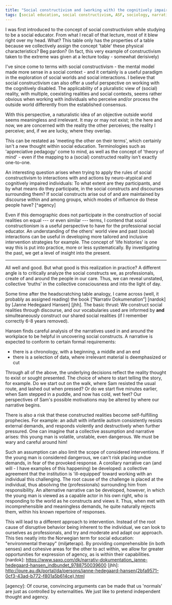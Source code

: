 ```yaml
---
title: "Social constructivism and (working with) the cognitively impaired"
tags: [social education, social constructivism, ASF, sociology, narrative analysis, special needs]
---
```


I was first introduced to the concept of social constructivism while studying to be a social educator.
From what I recall of that lecture, most of it blew right over my head.
What? This table only has the properties of a table because we collectively assign the concept 'table' these physical characteristics?
Beg pardon?
(In fact, this very example of constructivism taken to the extreme was given at a lecture today - somewhat derisively)

I've since come to terms with social constructivism - the mental model made more sense in a social context - and it certainly is a useful paradigm in the exploration of social worlds and social interactions.
I believe that social constructivism can also offer a  useful perspective on working with the cognitively disabled.
The applicability of a pluralistic view of (social) reality, with multiple, coexisting realities and social contexts, seems rather obvious when working with individuals who perceive and/or process the outside world differently from the established consensus.

With this perspective, a naturalistic idea of an objective outside world seems meaningless and irrelevant.
It may or may not exist; in the here and now, we are concerned with the reality the other perceives; the reality I perceive; and, if we are lucky, where they overlap.

This can be restated as 'meeting the other on their terms', which certainly isn't a new thought within social education.
Terminologies such as 'appreciative pedagogy' come to mind, as well as the concept of 'theory of mind' - even if the mapping to a (social) constructed reality isn't exactly one-to-one.

An interesting question arises when trying to apply the rules of social constructivism to interactions with and actions by neuro-atypical and cognitively impaired individuals:
To what extent are they participants, and by what means do they participate, in the social constructs and discourses surrounding them?
If social constructs arise out of and are maintained by discourse within and among groups, which modes of influence do these people have?
[^agency]

Even if this demographic does not participate in the construction of social realities on equal --- or even similar --- terms, I contend that social constructionism is a useful perspective to have for the professional social educator.
An understanding of the others' world view and past (social) interactions can be useful in developing more tailored and inclusive intervention strategies for example.
The concept of 'life histories' is one way this is put into practice, more or less systematically.
By investigating the past, we get a level of insight into the present.

************

All well and good.
But what good is this realization in practice?
A different angle is to critically analyze the social constructs we, as professionals, create of and around the people in our care.
Thus, we can reveal unstated, collective 'truths' in the collective consciousness and into the light of day.

Some time after the headscratching table analogy, I came across (well, it probably as assigned reading) the book [“Narrativ Dokumenation”] [nardok] by [Janne Hedegaard Hansen] [jhh].
The basic thrust: We construct social realities through discourse, and our vocabularies used are informed by **and** simulteaneously construct our shared social realities (if I remember correctly 6-8 years removed).

Hansen finds careful analysis of the narratives used in and around the workplace to be helpful in uncovering social constructs.
A narrative is expected to conform to certain formal requirements:

- there is a chronology, with a beginning, a middle and an end
- there is a selection of data, where irrelevant material is deemphasized or cut

Through all of the above, the underlying decisions reflect the reality thought to exist or sought presented.
The choice of where to start telling the story, for example.
Do we start out on the walk, where Sam resisted the usual route, and lashed out when pressed?
Or do we start five minutes earlier, when Sam stepped in a puddle, and now has cold, wet feet?
Our perspectives of Sam's possible motivations may be altered by where our narrative begins.

There is also a risk that these constructed realities become self-fulfilling prophecies.
For example: an adult with infantile autism consistently resists external demands, and responds violently and destructively when further pressured.
One can imagine that a collective assumption and narrative arises: this young man is volatile, unstable,
even dangerous.
We must be wary and careful around him!

Such an assumption can also limit the scope of considered interventions.
If the young man is considered dangerous, we can't risk placing undue demands, in fear of the provoked response.
A corollary narrative can (and will - I have examples of this happening) be developed: a collective agreement that the institution is 'ill-equipped' toward working with an individual this challenging.
The root cause of the challenge is placed at the individual, thus absolving the (professionals) surrounding him from responsibility.
An alternative narrative can be developed, however, in which the young man is viewed as a capable actor in his own right, who is responding to the world as he constructs and views it.
Thus, when met with incomprehensible and meaningless demands, he quite naturally rejects them,
within his known repertoire of responses.

This will lead to a different approach to intervention.
Instead of the root cause of disruptive behavior being inherent to the individual, we can look to ourselves as professionals, and try and moderate and adapt our approach.
This ties neatly into the Norwegian term for social education: "environmental therapy" (miljøterapi).
By providing comprehensible (in both senses) and cohesive areas for the other to act within, we allow for greater opportunities for expression of agency, as is within their capabilities.
[nardok]:
https://www.saxo.com/dk/narrativ-dokumentation_janne-hedegaard-hansen_indbundet_9788750039600
[jhh]:
http://pure.au.dk/portal/da/persons/janne-hedegaard-hansen(2bfa9571-0cf3-43ad-b772-f801a5b614ce).html

[agency]: Of course, convincing arguments can be made that us 'normals' are just as controlled by externalities.
We just like to pretend independent thought and agency.

